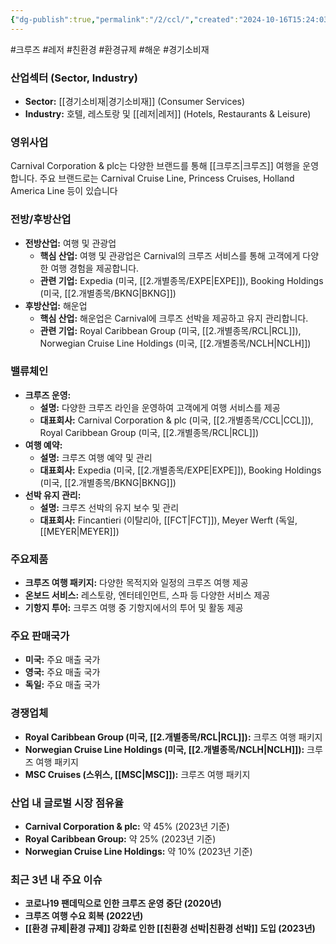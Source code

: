 ```yaml
---
{"dg-publish":true,"permalink":"/2/ccl/","created":"2024-10-16T15:24:03.497+09:00","updated":"2025-07-29T21:37:04.459+09:00"}
---
```


#크루즈 #레저 #친환경 #환경규제 #해운 #경기소비재 

### 산업섹터 (Sector, Industry)

- **Sector:** [[경기소비재\|경기소비재]] (Consumer Services)
- **Industry:** 호텔, 레스토랑 및 [[레저\|레저]] (Hotels, Restaurants & Leisure)

### 영위사업

Carnival Corporation & plc는 다양한 브랜드를 통해 [[크루즈\|크루즈]] 여행을 운영합니다. 주요 브랜드로는 Carnival Cruise Line, Princess Cruises, Holland America Line 등이 있습니다


### 전방/후방산업

- **전방산업:** 여행 및 관광업
    - **핵심 산업:** 여행 및 관광업은 Carnival의 크루즈 서비스를 통해 고객에게 다양한 여행 경험을 제공합니다.
    - **관련 기업:** Expedia (미국, [[2.개별종목/EXPE\|EXPE]]), Booking Holdings (미국, [[2.개별종목/BKNG\|BKNG]])
- **후방산업:** 해운업
    - **핵심 산업:** 해운업은 Carnival에 크루즈 선박을 제공하고 유지 관리합니다.
    - **관련 기업:** Royal Caribbean Group (미국, [[2.개별종목/RCL\|RCL]]), Norwegian Cruise Line Holdings (미국, [[2.개별종목/NCLH\|NCLH]])

### 밸류체인

- **크루즈 운영:**
    - **설명:** 다양한 크루즈 라인을 운영하여 고객에게 여행 서비스를 제공
    - **대표회사:** Carnival Corporation & plc (미국, [[2.개별종목/CCL\|CCL]]), Royal Caribbean Group (미국, [[2.개별종목/RCL\|RCL]])
- **여행 예약:**
    - **설명:** 크루즈 여행 예약 및 관리
    - **대표회사:** Expedia (미국, [[2.개별종목/EXPE\|EXPE]]), Booking Holdings (미국, [[2.개별종목/BKNG\|BKNG]])
- **선박 유지 관리:**
    - **설명:** 크루즈 선박의 유지 보수 및 관리
    - **대표회사:** Fincantieri (이탈리아, [[FCT\|FCT]]), Meyer Werft (독일, [[MEYER\|MEYER]])

### 주요제품

- **크루즈 여행 패키지:** 다양한 목적지와 일정의 크루즈 여행 제공
- **온보드 서비스:** 레스토랑, 엔터테인먼트, 스파 등 다양한 서비스 제공
- **기항지 투어:** 크루즈 여행 중 기항지에서의 투어 및 활동 제공

### 주요 판매국가

- **미국:** 주요 매출 국가
- **영국:** 주요 매출 국가
- **독일:** 주요 매출 국가

### 경쟁업체

- **Royal Caribbean Group (미국, [[2.개별종목/RCL\|RCL]]):** 크루즈 여행 패키지
- **Norwegian Cruise Line Holdings (미국, [[2.개별종목/NCLH\|NCLH]]):** 크루즈 여행 패키지
- **MSC Cruises (스위스, [[MSC\|MSC]]):** 크루즈 여행 패키지

### 산업 내 글로벌 시장 점유율

- **Carnival Corporation & plc:** 약 45% (2023년 기준)
- **Royal Caribbean Group:** 약 25% (2023년 기준)
- **Norwegian Cruise Line Holdings:** 약 10% (2023년 기준)

### 최근 3년 내 주요 이슈

- **코로나19 팬데믹으로 인한 크루즈 운영 중단 (2020년)**
- **크루즈 여행 수요 회복 (2022년)**
- **[[환경 규제\|환경 규제]] 강화로 인한 [[친환경 선박\|친환경 선박]] 도입 (2023년)**
